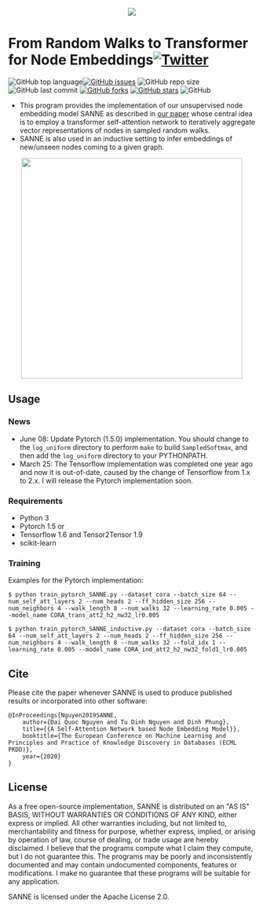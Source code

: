 <p align="center">
	<img src="https://github.com/daiquocnguyen/SANNE/blob/master/sanne_logo.png">
</p>

# From Random Walks to Transformer for Node Embeddings<a href="https://twitter.com/intent/tweet?text=Wow:&url=https%3A%2F%2Fgithub.com%2Fdaiquocnguyen%2FSANNE%2Fblob%2Fmaster%2FREADME.md"><img alt="Twitter" src="https://img.shields.io/twitter/url?style=social&url=https%3A%2F%2Ftwitter.com%2Fdaiquocng"></a>

<img alt="GitHub top language" src="https://img.shields.io/github/languages/top/daiquocnguyen/SANNE"><a href="https://github.com/daiquocnguyen/SANNE/issues"><img alt="GitHub issues" src="https://img.shields.io/github/issues/daiquocnguyen/SANNE"></a>
<img alt="GitHub repo size" src="https://img.shields.io/github/repo-size/daiquocnguyen/SANNE">
<img alt="GitHub last commit" src="https://img.shields.io/github/last-commit/daiquocnguyen/SANNE">
<a href="https://github.com/daiquocnguyen/SANNE/network"><img alt="GitHub forks" src="https://img.shields.io/github/forks/daiquocnguyen/SANNE"></a>
<a href="https://github.com/daiquocnguyen/SANNE/stargazers"><img alt="GitHub stars" src="https://img.shields.io/github/stars/daiquocnguyen/SANNE"></a>
<img alt="GitHub" src="https://img.shields.io/github/license/daiquocnguyen/SANNE">

- This program provides the implementation of our unsupervised node embedding model SANNE as described in [our paper](https://arxiv.org/abs/2006.12100) whose central idea is to employ a transformer self-attention network to iteratively aggregate vector representations of nodes in sampled random walks. 
- SANNE is also used in an inductive setting to infer embeddings of new/unseen nodes coming to a given graph.

<p align="center">
	<img src="https://github.com/daiquocnguyen/SANNE/blob/master/SANNE.png" width="450">
</p>

## Usage

### News

- June 08: Update Pytorch (1.5.0) implementation. You should change to the `log_uniform` directory to perform `make` to build `SampledSoftmax`, and then add the `log_uniform` directory to your PYTHONPATH.
- March 25: The Tensorflow implementation was completed one year ago and now it is out-of-date, caused by the change of Tensorflow from 1.x to 2.x. I will release the Pytorch implementation soon.

### Requirements
- Python 3
- Pytorch 1.5 or 
- Tensorflow 1.6 and Tensor2Tensor 1.9
- scikit-learn

### Training

Examples for the Pytorch implementation:

	$ python train_pytorch_SANNE.py --dataset cora --batch_size 64 --num_self_att_layers 2 --num_heads 2 --ff_hidden_size 256 --num_neighbors 4 --walk_length 8 --num_walks 32 --learning_rate 0.005 --model_name CORA_trans_att2_h2_nw32_lr0.005
	
	$ python train_pytorch_SANNE_inductive.py --dataset cora --batch_size 64 --num_self_att_layers 2 --num_heads 2 --ff_hidden_size 256 --num_neighbors 4 --walk_length 8 --num_walks 32 --fold_idx 1 --learning_rate 0.005 --model_name CORA_ind_att2_h2_nw32_fold1_lr0.005

## Cite

Please cite the paper whenever SANNE is used to produce published results or incorporated into other software:

	@InProceedings{Nguyen2019SANNE,
		author={Dai Quoc Nguyen and Tu Dinh Nguyen and Dinh Phung},
		title={{A Self-Attention Network based Node Embedding Model}},
		booktitle={The European Conference on Machine Learning and Principles and Practice of Knowledge Discovery in Databases (ECML PKDD)},
		year={2020}
	}
## License

As a free open-source implementation, SANNE is distributed on an "AS IS" BASIS, WITHOUT WARRANTIES OR CONDITIONS OF ANY KIND, either express or implied. All other warranties including, but not limited to, merchantability and fitness for purpose, whether express, implied, or arising by operation of law, course of dealing, or trade usage are hereby disclaimed. I believe that the programs compute what I claim they compute, but I do not guarantee this. The programs may be poorly and inconsistently documented and may contain undocumented components, features or modifications. I make no guarantee that these programs will be suitable for any application.

SANNE is licensed under the Apache License 2.0.
